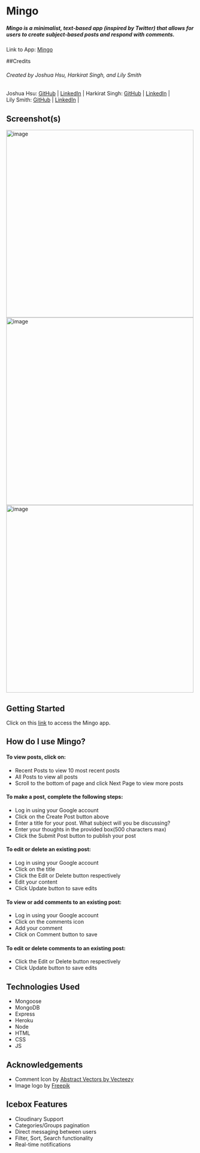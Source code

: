 # Mingo
##### Mingo is a minimalist, text-based app (inspired by Twitter) that allows for users to create subject-based posts and respond with comments. 

Link to App: [Mingo](https://)

##Credits
###### Created by Joshua Hsu, Harkirat Singh, and Lily Smith 

Joshua Hsu: [GitHub](https://github.com/jhsu79) |  [LinkedIn](https://www.linkedin.com/in/joshuanhsu) | 
Harkirat Singh:  [GitHub](https://github.com/harkirats043) |  [LinkedIn](https://www.linkedin.com/in/harkirat-singh-hanzra/) |  
Lily Smith:  [GitHub](https://github.com/LSmith97) |  [LinkedIn](https://www.linkedin.com/in/lilliana-r-smith/) | 


## Screenshot(s)
<img width="500" alt="image" src="https://github.com/LSmith97/Mingo/assets/85040152/8c8dfcf6-b0cb-4ab8-b0b9-5bc016b86f7c">
<img width="500" alt="image" src="https://github.com/LSmith97/Mingo/assets/85040152/fb3c65d1-8f66-47bb-b649-ded9dc4ef110">
<img width="500" alt="image" src="https://github.com/LSmith97/Mingo/assets/85040152/29a982f5-dd69-48e8-9553-a0b84083333e">




## Getting Started 
 Click on this [link](https://mingo-b8899ae399d9.herokuapp.com/posts) to access the Mingo app.  
<h2>How do I use Mingo? </h2>

<h4> To view posts, click on:</h4>
<ul>
    <li>Recent Posts to view 10 most recent posts </li>
    <li>All Posts to view all posts</li>
    <li>Scroll to the bottom of page and click Next Page to view more posts</li>
</ul>

<h4>To make a post, complete the following steps: </h4>
    <ul>
        <li> Log in using your Google account </li>
        <li> Click on the Create Post button above</li>  
        <li> Enter a title for your post.  What subject will you be discussing? </li>  
        <li> Enter your thoughts in the provided box(500 characters max) </li> 
        <li> Click the Submit Post button to publish your post </li> 
    </ul>


<h4> To edit or delete an existing post: </h4> 
<ul>  
        <li> Log in using your Google account </li>
        <li> Click on the title </li>  
        <li> Click the Edit or Delete button respectively</li>
        <li> Edit your content </li>
        <li> Click Update button to save edits</li>
    </ul>
<h4>  To view or add comments to an existing post:</h4> 
<ul>  
    <li> Log in using your Google account </li>
    <li> Click on the comments icon</li>  
    <li> Add your comment</li>
    <li> Click on Comment button to save </li>
</ul>
<h4>  To edit or delete comments to an existing post:</h4> 
<ul>
    <li> Click the Edit or Delete button respectively</li>
    <li> Click Update button to save edits</li>
</ul>   

## Technologies Used
-   Mongoose 
-   MongoDB
-   Express
-   Heroku 
-   Node 
-   HTML
-   CSS
-   JS 

## Acknowledgements 

- Comment Icon by <a href="https://www.vecteezy.com/free-vector/abstract">Abstract Vectors by Vecteezy</a>
- Image logo by <a href="https://www.freepik.com/free-vector/set-pink-flamingos-with-different-poses_2266747.htm#query=flamingo%20icon&position=2&from_view=search&track=ais">Freepik</a>

## Icebox Features 

- Cloudinary Support 
- Categories/Groups pagination
- Direct messaging between users
- Filter, Sort, Search functionality
- Real-time notifications

